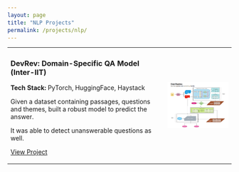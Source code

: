 ```yaml
---
layout: page
title: "NLP Projects"
permalink: /projects/nlp/
---
```


<table>
  <tr>
    <td width="70%">
      <h3>DevRev: Domain-Specific QA Model (Inter-IIT)</h3>
      <p><strong>Tech Stack:</strong> PyTorch, HuggingFace, Haystack</p>
      <p>Given a dataset containing passages, questions and themes, built a robust model to predict the answer.</p>
      <p>It was able to detect unanswerable questions as well.</p>
      <p><a href="https://github.com/Standby-Coder/InterIITTech11.0-DevRev-QA">View Project</a></p>
    </td>
    <td width="30%">
      <img src="/assets/projects/devrev.png" alt="dev-rev" width="400"/>
    </td>
  </tr>
</table>
